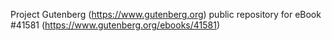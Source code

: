 Project Gutenberg (https://www.gutenberg.org) public repository for eBook #41581 (https://www.gutenberg.org/ebooks/41581)
